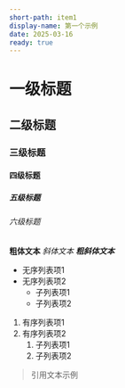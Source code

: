 ```yaml
---
short-path: item1
display-name: 第一个示例
date: 2025-03-16
ready: true
---
```


# 一级标题

## 二级标题

### 三级标题

#### 四级标题

##### 五级标题

###### 六级标题

**粗体文本** *斜体文本* ***粗斜体文本***

- 无序列表项1
- 无序列表项2
	- 子列表项1
	- 子列表项2

1. 有序列表项1
2. 有序列表项2
	1. 子列表项1
	2. 子列表项2

> 引用文本示例

